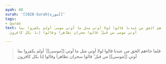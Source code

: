 ```yaml
---
ayah: 48
surah: '[[028-Surah|سورة]]'
tags:
- quran
text: فلما جاءهم الحق من عندنا قالوا لولا أوتي مثل ما أوتي موسى ۚ أولم يكفروا بما
  أوتي موسى من قبل ۖ قالوا سحران تظاهرا وقالوا إنا بكل كافرون

---
```

> فلما جاءهم الحق من عندنا قالوا لولا أوتي مثل ما أوتي [[موسى]] ۚ أولم يكفروا بما أوتي [[موسى]] من قبل ۖ قالوا سحران تظاهرا وقالوا إنا بكل كافرون
